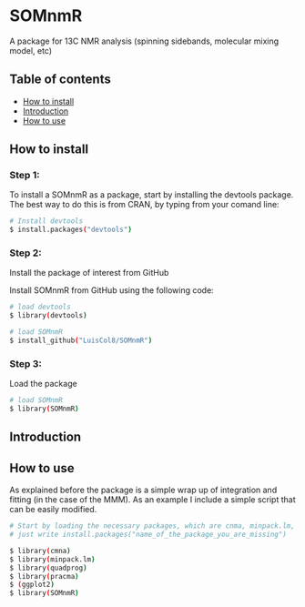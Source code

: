 # SOMnmR
A package for 13C NMR analysis (spinning sidebands, molecular mixing model, etc)

## Table of contents
* [How to install](##How-to-install)
* [Introduction](##Introduction)
* [How to use](##How-to-use)

## How to install

### Step 1: 
To install a SOMnmR as a package, start by installing the devtools package. The best way to do this is from CRAN, by typing from your comand line:

```bash
# Install devtools
$ install.packages("devtools")
```

### Step 2: 
Install the package of interest from GitHub

Install SOMnmR from GitHub using the following code:

```bash
# load devtools
$ library(devtools)

# load SOMnmR
$ install_github("LuisCol8/SOMnmR")
```

 
### Step 3: 
Load the package
	
```bash
# load SOMnmR
$ library(SOMnmR)

```

## Introduction

## How to use

As explained before the package is a simple wrap up of integration and fitting (in the case of the MMM). As an example I include a simple script that can be easily modified.

```bash
# Start by loading the necessary packages, which are cnma, minpack.lm, quadprog, pracma and ggplot2. If you dont have them installed
# just write install.packages("name_of_the_package_you_are_missing")

$ library(cmna)
$ library(minpack.lm)
$ library(quadprog)
$ library(pracma)
$ (ggplot2)
$ library(SOMnmR)


```





